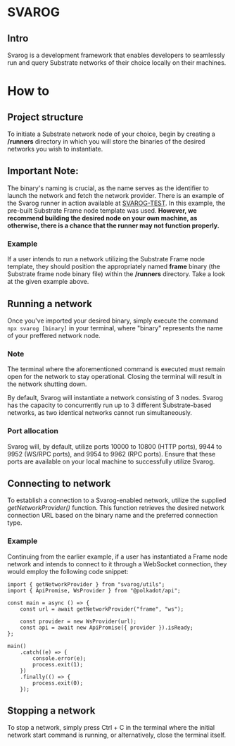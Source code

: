 # SVAROG

## Intro
Svarog is a development framework that enables developers to seamlessly run and query Substrate networks of their choice locally on their machines.



# How to


## Project structure
To initiate a Substrate network node of your choice, begin by creating a **/runners** directory in which you will store the binaries of the desired networks you wish to instantiate.

## Important Note:

The binary's naming is crucial, as the name serves as the identifier to launch the network and fetch the network provider. There is an example of the Svarog runner in action available at [SVAROG-TEST](https://github.com/Ceres-Blockchain-Solutions/svarog-test). In this example, the pre-built Substrate Frame node template was used. **However, we recommend building the desired node on your own machine, as otherwise, there is a chance that the runner may not function properly.**


### Example

If a user intends to run a network utilizing the Substrate Frame node template, they should position the appropriately named **frame** binary (the Substrate frame node binary file) within the **/runners** directory. Take a look at the given example above.



## Running a network

Once you've imported your desired binary, simply execute the command `npx svarog [binary]` in your terminal, where "binary" represents the name of your preffered network node.

### Note
The terminal where the aforementioned command is executed must remain open for the network to stay operational. Closing the terminal will result in the network shutting down.

By default, Svarog will instantiate a network consisting of 3 nodes. Svarog has the capacity to concurrently run up to 3 different Substrate-based networks, as two identical networks cannot run simultaneously.


### Port allocation

Svarog will, by default, utilize ports 10000 to 10800 (HTTP ports), 9944 to 9952 (WS/RPC ports), and 9954 to 9962 (RPC ports). Ensure that these ports are available on your local machine to successfully utilize Svarog.



## Connecting to network

To establish a connection to a Svarog-enabled network, utilize the supplied *getNetworkProvider()* function. This function retrieves the desired network connection URL based on the binary name and the preferred connection type.

### Example

Continuing from the earlier example, if a user has instantiated a Frame node network and intends to connect to it through a WebSocket connection, they would employ the following code snippet:

```node
import { getNetworkProvider } from "svarog/utils";
import { ApiPromise, WsProvider } from "@polkadot/api";

const main = async () => {
    const url = await getNetworkProvider("frame", "ws");

    const provider = new WsProvider(url);
    const api = await new ApiPromise({ provider }).isReady;
};

main()
    .catch((e) => {
        console.error(e);
        process.exit(1);
    })
    .finally(() => {
        process.exit(0);
    });
```


## Stopping a network

To stop a network, simply press Ctrl + C in the terminal where the initial network start command is running, or alternatively, close the terminal itself.

